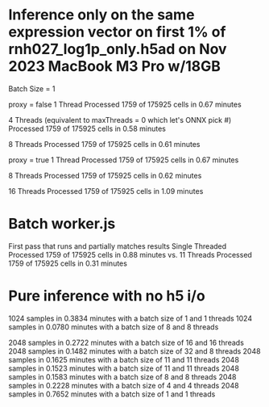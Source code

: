 # Inference only on the same expression vector on first 1% of rnh027_log1p_only.h5ad on Nov 2023 MacBook M3 Pro w/18GB

Batch Size = 1

proxy = false
1 Thread
Processed 1759 of 175925 cells in 0.67 minutes

4 Threads (equivalent to maxThreads = 0 which let's ONNX pick #)
Processed 1759 of 175925 cells in 0.58 minutes

8 Threads
Processed 1759 of 175925 cells in 0.61 minutes

proxy = true
1 Thread
Processed 1759 of 175925 cells in 0.67 minutes

8 Threads
Processed 1759 of 175925 cells in 0.62 minutes

16 Threads
Processed 1759 of 175925 cells in 1.09 minutes

# Batch worker.js

First pass that runs and partially matches results
Single Threaded Processed 1759 of 175925 cells in 0.88 minutes
vs.
11 Threads Processed 1759 of 175925 cells in 0.31 minutes

# Pure inference with no h5 i/o

1024 samples in 0.3834 minutes with a batch size of 1 and 1 threads
1024 samples in 0.0780 minutes with a batch size of 8 and 8 threads

2048 samples in 0.2722 minutes with a batch size of 16 and 16 threads
2048 samples in 0.1482 minutes with a batch size of 32 and 8 threads
2048 samples in 0.1625 minutes with a batch size of 11 and 11 threads
2048 samples in 0.1523 minutes with a batch size of 11 and 11 threads
2048 samples in 0.1583 minutes with a batch size of 8 and 8 threads
2048 samples in 0.2228 minutes with a batch size of 4 and 4 threads
2048 samples in 0.7652 minutes with a batch size of 1 and 1 threads
